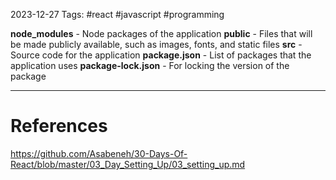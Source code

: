 2023-12-27
Tags: #react #javascript #programming 


**node_modules** - Node packages of the application
**public** - Files that will be made publicly available, such as images, fonts, and static files
**src** - Source code for the application
**package.json** - List of packages that the application uses
**package-lock.json** - For locking the version of the package

---
# References

https://github.com/Asabeneh/30-Days-Of-React/blob/master/03_Day_Setting_Up/03_setting_up.md